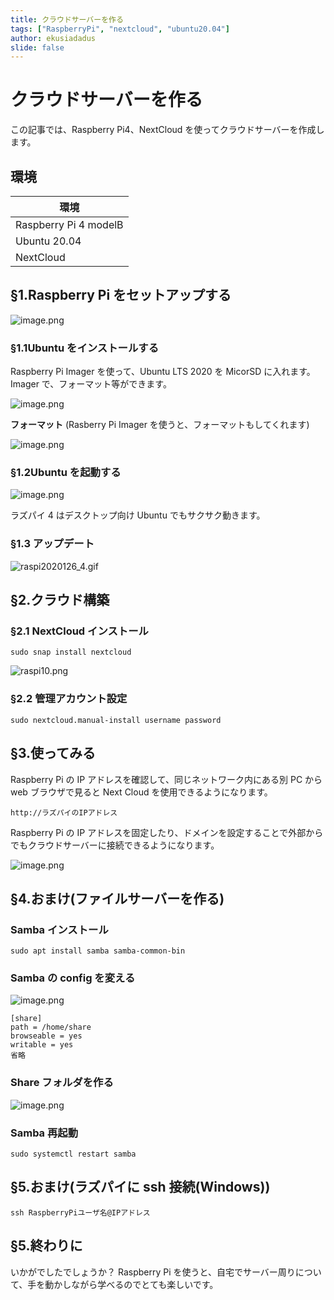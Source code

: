 ```yaml
---
title: クラウドサーバーを作る
tags: ["RaspberryPi", "nextcloud", "ubuntu20.04"]
author: ekusiadadus
slide: false
---
```


# クラウドサーバーを作る

この記事では、Raspberry Pi4、NextCloud を使ってクラウドサーバーを作成します。

## 環境

| 環境                  |
| --------------------- |
| Raspberry Pi 4 modelB |
| Ubuntu 20.04          |
| NextCloud             |

## §1.Raspberry Pi をセットアップする

![image.png](https://qiita-image-store.s3.ap-northeast-1.amazonaws.com/0/905557/e533a117-1679-5d87-2eeb-1a128ced85f8.png)

### §1.1Ubuntu をインストールする

Raspberry Pi Imager を使って、Ubuntu LTS 2020 を MicorSD に入れます。
Imager で、フォーマット等ができます。

![image.png](https://qiita-image-store.s3.ap-northeast-1.amazonaws.com/0/905557/016b444d-3bb8-c5e0-1c4e-1c600168cddb.png)

**フォーマット**
(Rasberry Pi Imager を使うと、フォーマットもしてくれます)

![image.png](https://qiita-image-store.s3.ap-northeast-1.amazonaws.com/0/905557/2a66700d-c1ff-f4cf-3f2c-c90f8e284ccc.png)

### §1.2Ubuntu を起動する

![image.png](https://qiita-image-store.s3.ap-northeast-1.amazonaws.com/0/905557/01ec1fe5-7d22-30ad-1639-61a9e77ce564.png)

ラズパイ 4 はデスクトップ向け Ubuntu でもサクサク動きます。

### §1.3 アップデート

![raspi2020126_4.gif](https://qiita-image-store.s3.ap-northeast-1.amazonaws.com/0/905557/07b64777-13ff-b627-5626-8c793c38348f.gif)

## §2.クラウド構築

### §2.1 NextCloud インストール

```
sudo snap install nextcloud
```

![raspi10.png](https://qiita-image-store.s3.ap-northeast-1.amazonaws.com/0/905557/ddb9336e-d39d-8695-0c82-11b7d7e01805.png)

### §2.2 管理アカウント設定

```
sudo nextcloud.manual-install username password
```

## §3.使ってみる

Raspberry Pi の IP アドレスを確認して、同じネットワーク内にある別 PC から web ブラウザで見ると Next Cloud を使用できるようになります。

```
http://ラズパイのIPアドレス
```

Raspberry Pi の IP アドレスを固定したり、ドメインを設定することで外部からでもクラウドサーバーに接続できるようになります。

![image.png](https://qiita-image-store.s3.ap-northeast-1.amazonaws.com/0/905557/35acb465-836d-14b4-6ce0-947e3efa093a.png)

## §4.おまけ(ファイルサーバーを作る)

### Samba インストール

```
sudo apt install samba samba-common-bin
```

### Samba の config を変える

![image.png](https://qiita-image-store.s3.ap-northeast-1.amazonaws.com/0/905557/2df3c2f8-080c-6288-4999-0fbc322dbb86.png)

```
[share]
path = /home/share
browseable = yes
writable = yes
省略
```

### Share フォルダを作る

![image.png](https://qiita-image-store.s3.ap-northeast-1.amazonaws.com/0/905557/4ffebd80-b908-ba04-b016-da142fcca54c.png)

### Samba 再起動

```
sudo systemctl restart samba
```

## §5.おまけ(ラズパイに ssh 接続(Windows))

```
ssh RaspberryPiユーザ名@IPアドレス
```

## §5.終わりに

いかがでしたでしょうか？
Raspberry Pi を使うと、自宅でサーバー周りについて、手を動かしながら学べるのでとても楽しいです。
